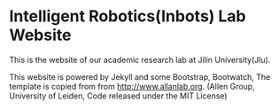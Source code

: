 # Intelligent Robotics(Inbots) Lab Website


This is the website of our academic research lab at Jilin University(Jlu).

This website is powered by Jekyll and some Bootstrap, Bootwatch, The template is copied from from http://www.allanlab.org. (Allen Group, University of Leiden, Code released under the MIT License)
